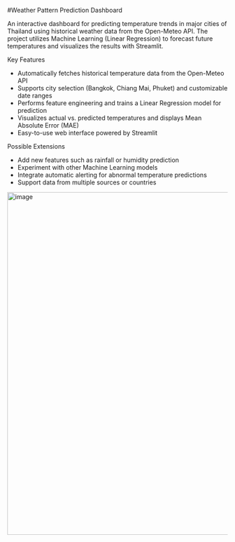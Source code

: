 #Weather Pattern Prediction Dashboard

An interactive dashboard for predicting temperature trends in major cities of Thailand using historical weather data from the Open-Meteo API. The project utilizes Machine Learning (Linear Regression) to forecast future temperatures and visualizes the results with Streamlit.

Key Features

- Automatically fetches historical temperature data from the Open-Meteo API
- Supports city selection (Bangkok, Chiang Mai, Phuket) and customizable date ranges
- Performs feature engineering and trains a Linear Regression model for prediction
- Visualizes actual vs. predicted temperatures and displays Mean Absolute Error (MAE)
- Easy-to-use web interface powered by Streamlit

Possible Extensions

- Add new features such as rainfall or humidity prediction
- Experiment with other Machine Learning models
- Integrate automatic alerting for abnormal temperature predictions
- Support data from multiple sources or countries



<img width="782" alt="image" src="https://github.com/user-attachments/assets/c2a03c28-dfb3-42e6-a0d8-f2c82846ba64" />
